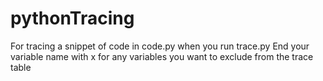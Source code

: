 # pythonTracing

For tracing a snippet of code in code.py when you run trace.py
End your variable name with x for any variables you want to exclude from the trace table
